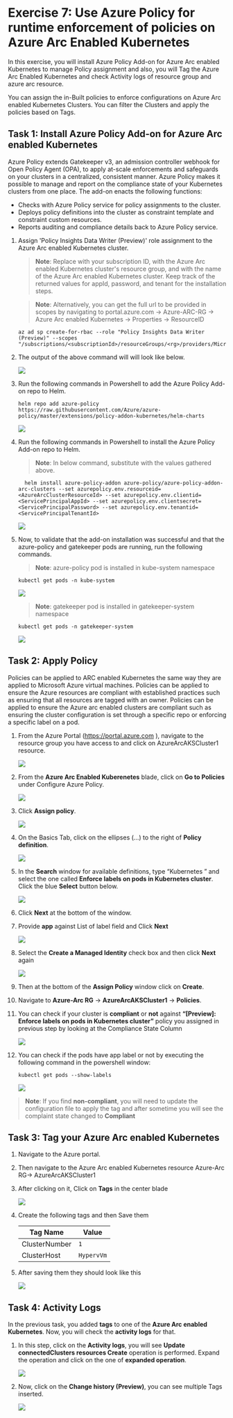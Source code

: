 # Exercise 7: Use Azure Policy for runtime enforcement of policies on Azure Arc Enabled Kubernetes
In this exercise, you will install Azure Policy Add-on for Azure Arc enabled Kubernetes to manage Policy assignment and also, you will Tag the Azure Arc Enabled Kubernetes and check Activity logs of resource group and azure arc resource.

You can assign the in-Built policies to enforce configurations on Azure Arc enabled Kubernetes Clusters. You can filter the Clusters and apply the policies based on Tags.

## Task 1: Install Azure Policy Add-on for Azure Arc enabled Kubernetes

Azure Policy extends Gatekeeper v3, an admission controller webhook for Open Policy Agent (OPA), to apply at-scale enforcements and safeguards on your clusters in a centralized, consistent manner. Azure Policy makes it possible to manage and report on the compliance state of your Kubernetes clusters from one place. The add-on enacts the following functions:

   - Checks with Azure Policy service for policy assignments to the cluster.
   - Deploys policy definitions into the cluster as constraint template and constraint custom resources.
   - Reports auditing and compliance details back to Azure Policy service.

1. Assign 'Policy Insights Data Writer (Preview)' role assignment to the Azure Arc enabled Kubernetes cluster. 

   > **Note**: Replace <subscriptionId> with your subscription ID, <rg> with the Azure Arc enabled Kubernetes cluster's resource group, and <clusterName> with the name of the Azure Arc enabled Kubernetes cluster. Keep track of the returned values for appId, password, and tenant for the installation steps. 
	
   > **Note**: Alternatively, you can get the full url to be provided in scopes by navigating to portal.azure.com -> Azure-ARC-RG -> Azure Arc enabled Kubernetes -> Properties -> ResourceID

    ```
    az ad sp create-for-rbac --role "Policy Insights Data Writer (Preview)" --scopes "/subscriptions/<subscriptionId>/resourceGroups/<rg>/providers/Microsoft.Kubernetes/connectedClusters/<clusterName>"
    ```

2. The output of the above command will will look like below.
	
   ![](./images/arc-0002.png)

3. Run the following commands in Powershell to add the Azure Policy Add-on repo to Helm.
 
     ```
     helm repo add azure-policy https://raw.githubusercontent.com/Azure/azure-policy/master/extensions/policy-addon-kubernetes/helm-charts 
    ```

   ![](./images/arc-0003.png)

4. Run the following commands in Powershell to install the Azure Policy Add-on repo to Helm.
      
     > **Note**: In below command, substitute with the values gathered above.
   
     ```
       helm install azure-policy-addon azure-policy/azure-policy-addon-arc-clusters --set azurepolicy.env.resourceid=<AzureArcClusterResourceId> --set azurepolicy.env.clientid=<ServicePrincipalAppId> --set azurepolicy.env.clientsecret=<ServicePrincipalPassword> --set azurepolicy.env.tenantid=<ServicePrincipalTenantId>
     ```
     
   ![](./images/arc-0004.png)


5. Now, to validate that the add-on installation was successful and that the azure-policy and gatekeeper pods are running, run the following commands.
    
   > **Note**: azure-policy pod is installed in kube-system namespace
     ```
	kubectl get pods -n kube-system
     ```
   ![](./images/arc-0005.png)
   
   > **Note**: gatekeeper pod is installed in gatekeeper-system namespace
    ```
	kubectl get pods -n gatekeeper-system
    ```
   ![](./images/arc-0006.png)


## Task 2: Apply Policy
Policies can be applied to ARC enabled Kubernetes the same way they are applied to Microsoft Azure virtual machines. Policies can be applied to ensure the Azure resources are compliant with established practices such as ensuring that all resources are tagged with an owner. Policies can be applied to ensure the Azure arc enabled clusters are compliant such as ensuring the cluster configuration is set through a specific repo or enforcing a specific label on a pod.

1. From the Azure Portal (https://portal.azure.com ), navigate to the resource group you have access to and click on AzureArcAKSCluster1 resource. 

     ![](./images/arc-0013.png)

2. From the **Azure Arc Enabled Kuberenetes** blade, click on **Go to Policies** under Configure Azure Policy.

     ![](./images/arc-0014.png)

3. Click **Assign policy**.

     ![](./images/arc-0015.png)

4. On the Basics Tab, click on the ellipses (…) to the right of **Policy definition**.

     ![](./images/arc-0016.png)

5. In the **Search** window for available definitions, type “Kubernetes ” and select the one called **Enforce labels on pods in Kubernetes cluster**.  Click the blue **Select** button below.

     ![](./images/arc-0017.png)

6. Click **Next** at the bottom of the window.

7. Provide  **app** against List of label field and Click **Next**

     ![](./images/arc-0029.png)
   
8. Select the **Create a Managed Identity** check box and then click **Next** again

     ![](./images/arc-0018.png)

9. Then at the bottom of the **Assign Policy** window click on **Create**.

10. Navigate to **Azure-Arc RG** -> **AzureArcAKSCluster1** -> **Policies**.

11. You can check if your cluster is **compliant** or **not** against **“[Preview]: Enforce labels on pods in Kubernetes cluster”** policy you assigned in previous step by looking at the Compliance State Column

     ![](./images/arc-0030.png)

12. You can check if the pods have app label or not by executing the following command in the powershell window:

    ```
    kubectl get pods --show-labels
    ```

     ![](./images/arc-0031.png)

   > **Note**: If you find **non-compliant**, you will need to update the configuration file to apply the tag and after sometime you will see the complaint state changed to **Compliant**

    
## Task 3: Tag your Azure Arc enabled Kubernetes

1. Navigate to the Azure portal.

2. Then navigate to the Azure Arc enabled Kubernetes resource Azure-Arc RG-> AzureArcAKSCluster1

3. After clicking on it, Click on **Tags** in the center blade

     ![](./images/arc-0025.png)

4. Create the following tags and then Save them
   
    Tag Name | Value
    --- | ---
    ClusterNumber | `1`
    ClusterHost | `HypervVm`

5. After saving them they should look like this

     ![](./images/arc-0026.png)
 
## Task 4: Activity Logs
In the previous task, you added **tags** to one of the **Azure Arc enabled Kubernetes**. Now, you will check the **activity logs** for that.

1. In this step, click on the **Activity logs**, you will see **Update connectedClusters resources Create** operation is performed. Expand the operation and click on the one of **expanded operation**.

     ![](./images/arc-0027.png)

2. Now, click on the **Change history (Preview)**, you can see multiple Tags inserted.

     ![](./images/arc-0028.png)
